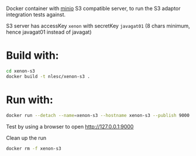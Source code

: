 Docker container with [minio](https://minio.io/) S3 compatible server, to run the S3 adaptor integration tests against.

S3 server has accessKey `xenon` with secretKey `javagat01` (8 chars minimum, hence javagat01 instead of javagat)

# Build with:

```bash
cd xenon-s3
docker build -t nlesc/xenon-s3 .
```

# Run with:

```bash
docker run --detach --name=xenon-s3 --hostname xenon-s3 --publish 9000:9000 nlesc/xenon-s3
```

Test by using a browser to open http://127.0.0.1:9000

Clean up the run

```bash
docker rm -f xenon-s3
```
